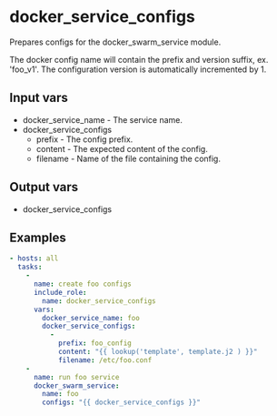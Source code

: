 # docker_service_configs

Prepares configs for the docker_swarm_service module.

The docker config name will contain the prefix and version suffix, ex.
'foo_v1'. The configuration version is automatically incremented by 1.

## Input vars

- docker_service_name - The service name.
- docker_service_configs
  - prefix - The config prefix.
  - content - The expected content of the config.
  - filename - Name of the file containing the config.

## Output vars

- docker_service_configs

## Examples

``` yml
- hosts: all
  tasks:
    -
      name: create foo configs
      include_role:
        name: docker_service_configs
      vars:
        docker_service_name: foo
        docker_service_configs:
          -
            prefix: foo_config
            content: "{{ lookup('template', template.j2 ) }}"
            filename: /etc/foo.conf
    -
      name: run foo service
      docker_swarm_service:
        name: foo
        configs: "{{ docker_service_configs }}"
```
